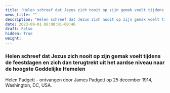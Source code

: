 ```yaml
---
title: "Helen schreef dat Jezus zich nooit op zijn gemak voelt tijdens de feestdagen en zich dan terugtrekt uit het aardse niveau naar de hoogste Goddelijke Hemelen"
menu_title: ""
description: "Helen schreef dat Jezus zich nooit op zijn gemak voelt tijdens de feestdagen en zich dan terugtrekt uit het aardse niveau naar de hoogste Goddelijke Hemelen"
date: 2023-09-01 06:00:01+00:46
draft: False
hidden: True
weight:
---
```

### Helen schreef dat Jezus zich nooit op zijn gemak voelt tijdens de feestdagen en zich dan terugtrekt uit het aardse niveau naar de hoogste Goddelijke Hemelen

Helen Padgett - ontvangen door James Padgett op 25 december 1914, Washington, DC, USA.
